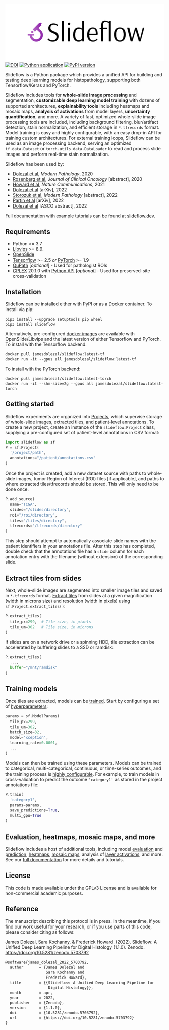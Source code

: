 ![slideflow logo](https://github.com/jamesdolezal/slideflow/raw/master/docs-source/pytorch_sphinx_theme/images/slideflow-banner.png)
[![DOI](https://zenodo.org/badge/DOI/10.5281/zenodo.5703792.svg)](https://doi.org/10.5281/zenodo.5703792)
[![Python application](https://github.com/jamesdolezal/slideflow/actions/workflows/python-app.yml/badge.svg?branch=master)](https://github.com/jamesdolezal/slideflow/actions/workflows/python-app.yml)
[![PyPI version](https://badge.fury.io/py/slideflow.svg)](https://badge.fury.io/py/slideflow)

Slideflow is a Python package which provides a unified API for building and testing deep learning models for histopathology, supporting both Tensorflow/Keras and PyTorch.

Slideflow includes tools for **whole-slide image processing** and segmentation, **customizable deep learning model training** with dozens of supported architectures, **explainability tools** including heatmaps and mosaic maps, **analysis of activations** from model layers, **uncertainty quantification**, and more. A variety of fast, optimized whole-slide image processing tools are included, including background filtering, blur/artifact detection, stain normalization, and efficient storage in `*.tfrecords` format. Model training is easy and highly configurable, with an easy drop-in API for training custom architectures. For external training loops, Slideflow can be used as an image processing backend, serving an optimized `tf.data.Dataset` or `torch.utils.data.DataLoader` to read and process slide images and perform real-time stain normalization.

Slideflow has been used by:

- [Dolezal et al](https://www.nature.com/articles/s41379-020-00724-3), _Modern Pathology_, 2020
- [Rosenberg et al](https://ascopubs.org/doi/10.1200/JCO.2020.38.15_suppl.e23529), _Journal of Clinical Oncology_ [abstract], 2020
- [Howard et al](https://www.nature.com/articles/s41467-021-24698-1), _Nature Communications_, 2021
- [Dolezal et al](https://arxiv.org/abs/2204.04516) [arXiv], 2022
- [Storozuk et al](https://www.nature.com/articles/s41379-022-01039-1.pdf), _Modern Pathology_ [abstract], 2022
- [Partin et al](https://arxiv.org/abs/2204.11678) [arXiv], 2022
- [Dolezal et al](https://meetings.asco.org/abstracts-presentations/212459) [ASCO abstract], 2022

Full documentation with example tutorials can be found at [slideflow.dev](https://www.slideflow.dev/).

## Requirements
- Python >= 3.7
- [Libvips](https://libvips.github.io/libvips/) >= 8.9.
- [OpenSlide](https://openslide.org/download/)
- [Tensorflow](https://www.tensorflow.org/) >= 2.5 _or_ [PyTorch](https://pytorch.org/) >= 1.9
- [QuPath](https://qupath.github.io/) [_optional_] - Used for pathologist ROIs
- [CPLEX](https://www.ibm.com/docs/en/icos/12.10.0?topic=v12100-installing-cplex-optimization-studio) 20.1.0 with [Python API](https://www.ibm.com/docs/en/icos/12.10.0?topic=cplex-setting-up-python-api) [_optional_] - Used for preserved-site cross-validation

## Installation
Slideflow can be installed either with PyPI or as a Docker container. To install via pip:

```
pip3 install --upgrade setuptools pip wheel
pip3 install slideflow
```

Alternatively, pre-configured [docker images](https://hub.docker.com/repository/docker/jamesdolezal/slideflow) are available with OpenSlide/Libvips and the latest version of either Tensorflow and PyTorch. To install with the Tensorflow backend:

```
docker pull jamesdolezal/slideflow:latest-tf
docker run -it --gpus all jamesdolezal/slideflow:latest-tf
```

To install with the PyTorch backend:

```
docker pull jamesdolezal/slideflow:latest-torch
docker run -it --shm-size=2g --gpus all jamesdolezal/slideflow:latest-torch
```

## Getting started
Slideflow experiments are organized into [Projects](https://slideflow.dev/project_setup.html), which supervise storage of whole-slide images, extracted tiles, and patient-level annotations. To create a new project, create an instance of the `slideflow.Project` class, supplying a pre-configured set of patient-level annotations in CSV format:

```python
import slideflow as sf
P = sf.Project(
  '/project/path',
  annotations="/patient/annotations.csv"
)
```

Once the project is created, add a new dataset source with paths to whole-slide images, tumor Region of Interest (ROI) files [if applicable], and paths to where extracted tiles/tfrecords should be stored. This will only need to be done once.

```python
P.add_source(
  name="TCGA",
  slides="/slides/directory",
  roi="/roi/directory",
  tiles="/tiles/directory",
  tfrecords="/tfrecords/directory"
)
```

This step should attempt to automatically associate slide names with the patient identifiers in your annotations file. After this step has completed, double check that the annotations file has a `slide` column for each annotation entry with the filename (without extension) of the corresponding slide.

## Extract tiles from slides

Next, whole-slide images are segmented into smaller image tiles and saved in `*.tfrecords` format. [Extract tiles](https://slideflow.dev/extract_tiles.html) from slides at a given magnification (width in microns size) and resolution (width in pixels) using `sf.Project.extract_tiles()`:

```python
P.extract_tiles(
  tile_px=299,  # Tile size, in pixels
  tile_um=302   # Tile size, in microns
)
```

If slides are on a network drive or a spinning HDD, tile extraction can be accelerated by buffering slides to a SSD or ramdisk:

```python
P.extract_tiles(
  ...,
  buffer="/mnt/ramdisk"
)
```

## Training models

Once tiles are extracted, models can be [trained](https://slideflow.dev/training.html). Start by configuring a set of [hyperparameters](https://slideflow.dev/model.html#modelparams):

```python
params = sf.ModelParams(
  tile_px=299,
  tile_um=302,
  batch_size=32,
  model='xception',
  learning_rate=0.0001,
  ...
)
```

Models can then be trained using these parameters. Models can be trained to categorical, multi-categorical, continuous, or time-series outcomes, and the training process is [highly configurable](https://slideflow.dev/training.html). For example, to train models in cross-validation to predict the outcome `'category1'` as stored in the project annotations file:

```python
P.train(
  'category1',
  params=params,
  save_predictions=True,
  multi_gpu=True
)
```

## Evaluation, heatmaps, mosaic maps, and more

Slideflow includes a host of additional tools, including model [evaluation](https://slideflow.dev/evaluation.html) and [prediction](https://slideflow.dev/project.html#slideflow.Project.predict), [heatmaps](https://slideflow.dev/project.html#slideflow.Project.generate_heatmaps), [mosaic maps](https://slideflow.dev/project.html#slideflow.Project.generate_mosaic), analysis of [layer activations](https://slideflow.dev/layer_activations.html), and more. See our [full documentation](https://slideflow.dev) for more details and tutorials.

## License
This code is made available under the GPLv3 License and is available for non-commercial academic purposes.

## Reference
The manuscript describing this protocol is in press. In the meantime, if you find our work useful for your research, or if you use parts of this code, please consider citing as follows:

James Dolezal, Sara Kochanny, & Frederick Howard. (2022). Slideflow: A Unified Deep Learning Pipeline for Digital Histology (1.1.0). Zenodo. https://doi.org/10.5281/zenodo.5703792

```
@software{james_dolezal_2022_5703792,
  author       = {James Dolezal and
                  Sara Kochanny and
                  Frederick Howard},
  title        = {{Slideflow: A Unified Deep Learning Pipeline for
                   Digital Histology}},
  month        = apr,
  year         = 2022,
  publisher    = {Zenodo},
  version      = {1.1.0},
  doi          = {10.5281/zenodo.5703792},
  url          = {https://doi.org/10.5281/zenodo.5703792}
}
```
